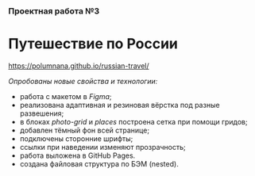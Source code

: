 ### Проектная работа №3
# **Путешествие по России**

https://polumnana.github.io/russian-travel/

*Опробованы новые свойства и технологии:*
* работа с макетом в *Figma*;
* реализована адаптивная и резиновая вёрстка под разные развешения;
* в блоках *photo-grid* и *places* построена сетка при помощи гридов;
* добавлен тёмный фон всей странице;
* подключены сторонние шрифты;
* ссылки при наведении изменяют прозрачность;
* работа выложена в GitHub Pages.
* создана файловая структура по БЭМ (nested).




